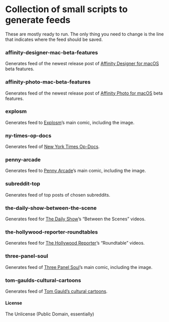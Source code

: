 # Collection of small scripts to generate feeds

These are mostly ready to run. The only thing you need to change is the line that indicates where the feed should be saved.

### affinity-designer-mac-beta-features
Generates feed of the newest release post of [Affinity Designer for macOS](https://forum.affinity.serif.com/index.php?/forum/15-designer-beta-on-mac/) beta features.

### affinity-photo-mac-beta-features
Generates feed of the newest release post of [Affinity Photo for macOS](https://forum.affinity.serif.com/index.php?/forum/19-photo-beta-on-mac/) beta features.

### explosm
Generates feed to [Explosm](http://explosm.net/)’s main comic, including the image.

### ny-times-op-docs
Generates feed of [New York Times Op-Docs](https://www.nytimes.com/video/op-docs).

### penny-arcade
Generates feed to [Penny Arcade](http://penny-arcade.com/)’s main comic, including the image.

### subreddit-top
Generates feed of top posts of chosen subreddits.

### the-daily-show-between-the-scene
Generates feed for [The Daily Show](https://www.youtube.com/channel/UCwWhs_6x42TyRM4Wstoq8HA/)’s “Between the Scenes” videos.

### the-hollywood-reporter-roundtables
Generates feed for [The Hollywood Reporter](https://www.youtube.com/playlist?list=PLhKcXp78wsasvx-W9mZqEql3RB6xSciX4)’s “Roundtable” videos.

### three-panel-soul
Generates feed of [Three Panel Soul](http://threepanelsoul.com/)’s main comic, including the image.

### tom-gaulds-cultural-cartoons
Generates feed of [Tom Gauld’s cultural cartoons](http://www.theguardian.com/books/series/tom-gauld-s-cultural-cartoons).

#### License
The Unlicense (Public Domain, essentially)
